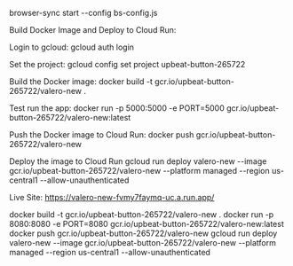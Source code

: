 browser-sync start --config bs-config.js


Build Docker Image and Deploy to Cloud Run:

Login to gcloud:
gcloud auth login

Set the project: 
gcloud config set project upbeat-button-265722

Build the Docker image: 
docker build -t gcr.io/upbeat-button-265722/valero-new .

Test run the app: 
docker run -p 5000:5000 -e PORT=5000 gcr.io/upbeat-button-265722/valero-new:latest

Push the Docker image to Cloud Run: 
docker push gcr.io/upbeat-button-265722/valero-new

Deploy the image to Cloud Run
gcloud run deploy valero-new --image gcr.io/upbeat-button-265722/valero-new --platform managed --region us-central1 --allow-unauthenticated

Live Site: 
https://valero-new-fvmy7faymq-uc.a.run.app/

docker build -t gcr.io/upbeat-button-265722/valero-new .
docker run -p 8080:8080 -e PORT=8080 gcr.io/upbeat-button-265722/valero-new:latest
docker push gcr.io/upbeat-button-265722/valero-new
gcloud run deploy valero-new --image gcr.io/upbeat-button-265722/valero-new --platform managed --region us-central1 --allow-unauthenticated